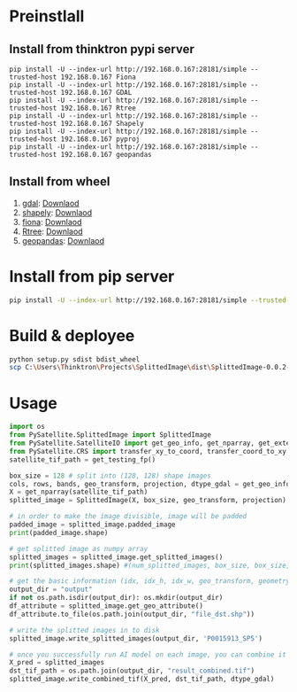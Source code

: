 # Preinstlall
## Install from thinktron pypi server
```
pip install -U --index-url http://192.168.0.167:28181/simple --trusted-host 192.168.0.167 Fiona
pip install -U --index-url http://192.168.0.167:28181/simple --trusted-host 192.168.0.167 GDAL
pip install -U --index-url http://192.168.0.167:28181/simple --trusted-host 192.168.0.167 Rtree
pip install -U --index-url http://192.168.0.167:28181/simple --trusted-host 192.168.0.167 Shapely
pip install -U --index-url http://192.168.0.167:28181/simple --trusted-host 192.168.0.167 pyproj
pip install -U --index-url http://192.168.0.167:28181/simple --trusted-host 192.168.0.167 geopandas
```

## Install from wheel
1. [gdal](https://www.lfd.uci.edu/~gohlke/pythonlibs/#gdal): [Downlaod](https://download.lfd.uci.edu/pythonlibs/t4jqbe6o/GDAL-2.4.1-cp36-cp36m-win_amd64.whl)
1. [shapely](https://www.lfd.uci.edu/~gohlke/pythonlibs/#shapely): [Downlaod](https://download.lfd.uci.edu/pythonlibs/t4jqbe6o/Shapely-1.6.4.post2-cp36-cp36m-win_amd64.whl)
1. [fiona](https://www.lfd.uci.edu/~gohlke/pythonlibs/#fiona):  [Downlaod](https://download.lfd.uci.edu/pythonlibs/t4jqbe6o/Fiona-1.8.6-cp36-cp36m-win_amd64.whl)
1. [Rtree](https://www.lfd.uci.edu/~gohlke/pythonlibs/#rtree): [Downlaod](https://download.lfd.uci.edu/pythonlibs/t4jqbe6o/Rtree-0.8.3-cp36-cp36m-win_amd64.whl)
1. [geopandas](https://www.lfd.uci.edu/~gohlke/pythonlibs/#geopandas): [Downlaod](https://download.lfd.uci.edu/pythonlibs/t4jqbe6o/geopandas-0.5.0-py2.py3-none-any.whl)

# Install from pip server
```bash
pip install -U --index-url http://192.168.0.167:28181/simple --trusted-host 192.168.0.167 SplittedImage
```

# Build & deployee
```bash
python setup.py sdist bdist_wheel
scp C:\Users\Thinktron\Projects\SplittedImage\dist\SplittedImage-0.0.2-py3-none-any.whl  thinktron@rd.thinktronltd.com:/home/thinktron/pypi/SplittedImage-0.0.2-py3-none-any.whl
```

# Usage
```python
import os
from PySatellite.SplittedImage import SplittedImage
from PySatellite.SatelliteIO import get_geo_info, get_nparray, get_extend, get_testing_fp
from PySatellite.CRS import transfer_xy_to_coord, transfer_coord_to_xy
satellite_tif_path = get_testing_fp()

box_size = 128 # split into (128, 128) shape images
cols, rows, bands, geo_transform, projection, dtype_gdal = get_geo_info(satellite_tif_path)
X = get_nparray(satellite_tif_path)
splitted_image = SplittedImage(X, box_size, geo_transform, projection)

# in order to make the image divisible, image will be padded
padded_image = splitted_image.padded_image 
print(padded_image.shape)

# get splitted image as numpy array
splitted_images = splitted_image.get_splitted_images()
print(splitted_images.shape) #(num_splitted_images, box_size, box_size, num_bands)

# get the basic information (idx, idx_h, idx_w, geo_transform, geometry) of each splitted images
output_dir = "output"
if not os.path.isdir(output_dir): os.mkdir(output_dir)
df_attribute = splitted_image.get_geo_attribute()
df_attribute.to_file(os.path.join(output_dir, "file_dst.shp"))

# write the splitted images in to disk
splitted_image.write_splitted_images(output_dir, 'P0015913_SP5')

# once you successfully run AI model on each image, you can combine it into one
X_pred = splitted_images
dst_tif_path = os.path.join(output_dir, "result_combined.tif")
splitted_image.write_combined_tif(X_pred, dst_tif_path, dtype_gdal)
```

